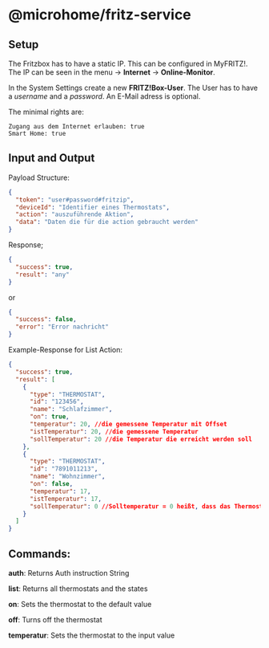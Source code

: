 # @microhome/fritz-service

## Setup

The Fritzbox has to have a static IP. This can be configured in MyFRITZ!. The IP can be seen in the menu -> **Internet** -> **Online-Monitor**.

In the System Settings create a new <b>FRITZ!Box-User</b>. The User has to have a _username_ and a _password_. An E-Mail adress is optional.

The minimal rights are:

```text
Zugang aus dem Internet erlauben: true
Smart Home: true
```

## Input and Output

Payload Structure:

```json
{
  "token": "user#password#fritzip",
  "deviceId": "Identifier eines Thermostats",
  "action": "auszuführende Aktion",
  "data": "Daten die für die action gebraucht werden"
}
```

Response;

```json
{
  "success": true,
  "result": "any"
}
```

or

```json
{
  "success": false,
  "error": "Error nachricht"
}
```

Example-Response for List Action:

```json
{
  "success": true,
  "result": [
    {
      "type": "THERMOSTAT",
      "id": "123456",
      "name": "Schlafzimmer",
      "on": true,
      "temperatur": 20, //die gemessene Temperatur mit Offset
      "istTemperatur": 20, //die gemessene Temperatur
      "sollTemperatur": 20 //die Temperatur die erreicht werden soll
    },
    {
      "type": "THERMOSTAT",
      "id": "7891011213",
      "name": "Wohnzimmer",
      "on": false,
      "temperatur": 17,
      "istTemperatur": 17,
      "sollTemperatur": 0 //Solltemperatur = 0 heißt, dass das Thermostat aus ist
    }
  ]
}
```

## Commands:

<b>auth</b>: Returns Auth instruction String

<b>list</b>: Returns all thermostats and the states

<b>on</b>: Sets the thermostat to the default value

<b>off</b>: Turns off the thermostat

<b>temperatur</b>: Sets the thermostat to the input value
